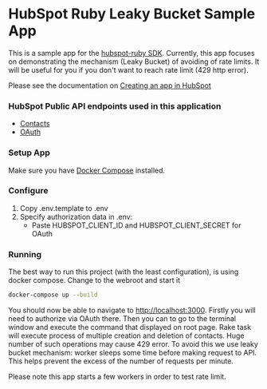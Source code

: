 # HubSpot Ruby Leaky Bucket Sample App

This is a sample app for the [hubspot-ruby SDK](../../../../). Currently, this app focuses on demonstrating the mechanism (Leaky Bucket) of avoiding of rate limits. It will be useful for you if you don't want to reach rate limit (429 http error).

Please see the documentation on [Creating an app in HubSpot](https://developers.hubspot.com/docs-beta/creating-an-app)

### HubSpot Public API endpoints used in this application

  - [Contacts](https://developers.hubspot.com/docs-beta/crm/contacts)
  - [OAuth](https://developers.hubspot.com/docs-beta/working-with-oauth)

### Setup App

Make sure you have [Docker Compose](https://docs.docker.com/compose/) installed.

### Configure

1. Copy .env.template to .env
2. Specify authorization data in .env:
    - Paste HUBSPOT_CLIENT_ID and HUBSPOT_CLIENT_SECRET for OAuth

### Running

The best way to run this project (with the least configuration), is using docker compose.  Change to the webroot and start it

```bash
docker-compose up --build
```
You should now be able to navigate to [http://localhost:3000](http://localhost:3000).
Firstly you will need to authorize via OAuth there.
Then you can to go to the terminal window and execute the command that displayed on root page.
Rake task will execute process of multiple creation and deletion of contacts. Huge number of such operations may cause 429 error. To avoid this we use leaky bucket mechanism: worker sleeps some time before making request to API. This helps prevent the excess of the number of requests per minute.

Please note this app starts a few workers in order to test rate limit.